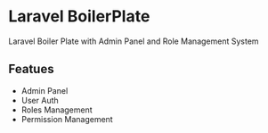 # Laravel BoilerPlate
Laravel Boiler Plate with Admin Panel and Role Management System

## Featues
* Admin Panel
* User Auth
* Roles Management
* Permission Management
